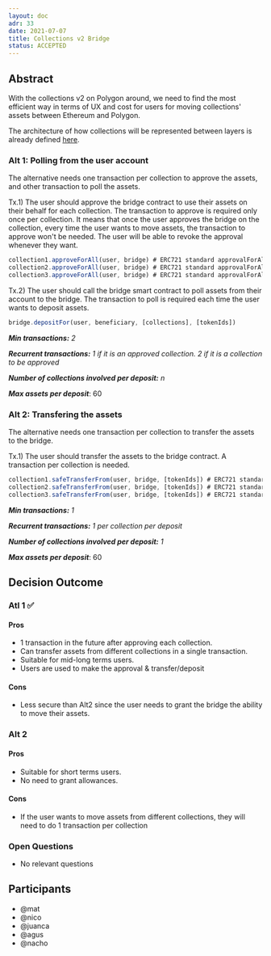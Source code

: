 ```yaml
---
layout: doc
adr: 33
date: 2021-07-07
title: Collections v2 Bridge
status: ACCEPTED
---
```


## Abstract

With the collections v2 on Polygon around, we need to find the most efficient way in terms of UX and cost for users for moving collections' assets between Ethereum and Polygon.

The architecture of how collections will be represented between layers is already defined [here](/adr/ADR-4).

### Alt 1: Polling from the user account

The alternative needs one transaction per collection to approve the assets, and other transaction to poll the assets.

Tx.1) The user should approve the bridge contract to use their assets on their behalf for each collection. The transaction to approve is required only once per collection. It means that once the user approves the bridge on the collection, every time the user wants to move assets, the transaction to approve won't be needed. The user will be able to revoke the approval whenever they want.

```ts
collection1.approveForAll(user, bridge) # ERC721 standard approvalForAll method
collection2.approveForAll(user, bridge) # ERC721 standard approvalForAll method
collection3.approveForAll(user, bridge) # ERC721 standard approvalForAll method
```

Tx.2) The user should call the bridge smart contract to poll assets from their account to the bridge. The transaction to poll is required each time the user wants to deposit assets.

```ts
bridge.depositFor(user, beneficiary, [collections], [tokenIds])
```

_**Min transactions:** 2_

_**Recurrent transactions:** 1 if it is an approved collection. 2 if it is a collection to be approved_

_**Number of collections involved per deposit:** n_

_**Max assets per deposit**_: 60

### Alt 2: Transfering the assets

The alternative needs one transaction per collection to transfer the assets to the bridge.

Tx.1) The user should transfer the assets to the bridge contract. A transaction per collection is needed.

```ts
collection1.safeTransferFrom(user, bridge, [tokenIds]) # ERC721 standard safeTransferFrom method
collection2.safeTransferFrom(user, bridge, [tokenIds]) # ERC721 standard safeTransferFrom method
collection3.safeTransferFrom(user, bridge, [tokenIds]) # ERC721 standard safeTransferFrom method
```

_**Min transactions:** 1_

_**Recurrent transactions:** 1 per collection per deposit_

_**Number of collections involved per deposit:** 1_

_**Max assets per deposit**_: 60

## Decision Outcome

### Atl 1 ✅

#### Pros

- 1 transaction in the future after approving each collection.
- Can transfer assets from different collections in a single transaction.
- Suitable for mid-long terms users.
- Users are used to make the approval & transfer/deposit

#### Cons

- Less secure than Alt2 since the user needs to grant the bridge the ability to move their assets.

### Alt 2

#### Pros

- Suitable for short terms users.
- No need to grant allowances.

#### Cons

- If the user wants to move assets from different collections, they will need to do 1 transaction per collection

### Open Questions

- No relevant questions

## Participants

- @mat
- @nico
- @juanca
- @agus
- @nacho

